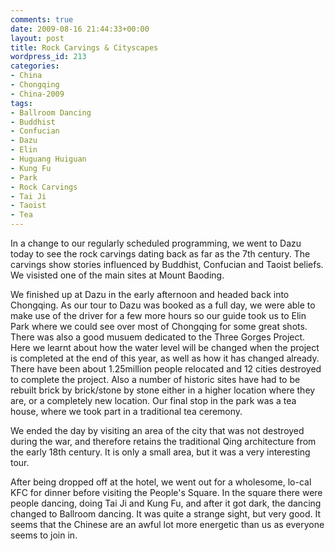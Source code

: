 ```yaml
---
comments: true
date: 2009-08-16 21:44:33+00:00
layout: post
title: Rock Carvings & Cityscapes
wordpress_id: 213
categories:
- China
- Chongqing
- China-2009
tags:
- Ballroom Dancing
- Buddhist
- Confucian
- Dazu
- Elin
- Huguang Huiguan
- Kung Fu
- Park
- Rock Carvings
- Tai Ji
- Taoist
- Tea
---
```


In a change to our regularly scheduled programming, we went to Dazu today to see the rock carvings dating back as far as the 7th century. The carvings show stories influenced by Buddhist, Confucian and Taoist beliefs. We visisted one of the main sites at Mount Baoding.



We finished up at Dazu in the early afternoon and headed back into Chongqing. As our tour to Dazu was booked as a full day, we were able to make use of the driver for a few more hours so our guide took us to Elin Park where we could see over most of Chongqing for some great shots. There was also a good musuem dedicated to the Three Gorges Project. Here we learnt about how the water level will be changed when the project is completed at the end of this year, as well as how it has changed already. There have been about 1.25million people relocated and 12 cities destroyed to complete the project. Also a number of historic sites have had to be rebuilt brick by brick/stone by stone either in a higher location where they are, or a completely new location. Our final stop in the park was a tea house, where we took part in a traditional tea ceremony.



We ended the day by visiting an area of the city that was not destroyed during the war, and therefore retains the traditional Qing architecture from the early 18th century. It is only a small area, but it was a very interesting tour.



After being dropped off at the hotel, we went out for a wholesome, lo-cal KFC for dinner before visiting the People's Square. In the square there were people dancing, doing Tai Ji and Kung Fu, and after it got dark, the dancing changed to Ballroom dancing. It was quite a strange sight, but very good. It seems that the Chinese are an awful lot more energetic than us as everyone seems to join in.

